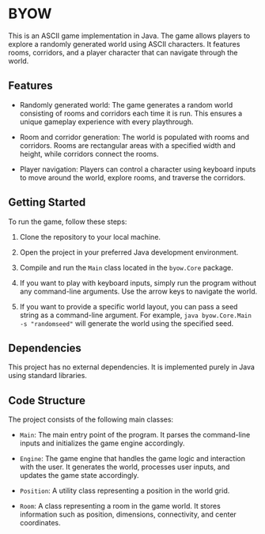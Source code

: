 # BYOW
This is an ASCII game implementation in Java. The game allows players to explore a randomly generated world using ASCII characters. It features rooms, corridors, and a player character that can navigate through the world.

## Features

- Randomly generated world: The game generates a random world consisting of rooms and corridors each time it is run. This ensures a unique gameplay experience with every playthrough.

- Room and corridor generation: The world is populated with rooms and corridors. Rooms are rectangular areas with a specified width and height, while corridors connect the rooms.

- Player navigation: Players can control a character using keyboard inputs to move around the world, explore rooms, and traverse the corridors.

## Getting Started

To run the game, follow these steps:

1. Clone the repository to your local machine.

2. Open the project in your preferred Java development environment.

3. Compile and run the `Main` class located in the `byow.Core` package.

4. If you want to play with keyboard inputs, simply run the program without any command-line arguments. Use the arrow keys to navigate the world.

5. If you want to provide a specific world layout, you can pass a seed string as a command-line argument. For example, `java byow.Core.Main -s "randomseed"` will generate the world using the specified seed.

## Dependencies

This project has no external dependencies. It is implemented purely in Java using standard libraries.

## Code Structure

The project consists of the following main classes:

- `Main`: The main entry point of the program. It parses the command-line inputs and initializes the game engine accordingly.

- `Engine`: The game engine that handles the game logic and interaction with the user. It generates the world, processes user inputs, and updates the game state accordingly.

- `Position`: A utility class representing a position in the world grid.

- `Room`: A class representing a room in the game world. It stores information such as position, dimensions, connectivity, and center coordinates.
